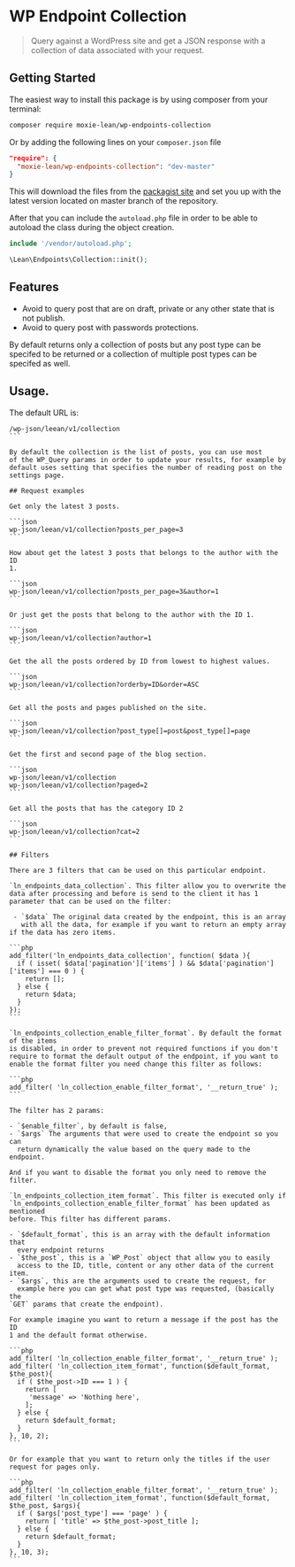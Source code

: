 # WP Endpoint Collection

> Query against a WordPress site and get a JSON response with a
> collection of data associated with your request.

## Getting Started

The easiest way to install this package is by using composer from your terminal:

```bash
composer require moxie-lean/wp-endpoints-collection
```

Or by adding the following lines on your `composer.json` file

```json
"require": {
  "moxie-lean/wp-endpoints-collection": "dev-master"
}
```

This will download the files from the [packagist site](https://packagist.org/packages/moxie-lean/wp-endpoints-collection)
and set you up with the latest version located on master branch of the repository.

After that you can include the `autoload.php` file in order to
be able to autoload the class during the object creation.

```php
include '/vendor/autoload.php';

\Lean\Endpoints\Collection::init();
```

## Features

- Avoid to query post that are on draft, private or any other
  state that is not publish.
- Avoid to query post with passwords protections.

By default returns only a collection of posts but any post type can be
specifed to be returned or a collection of multiple post types can be
specifed as well.

## Usage.

The default URL is:

````
/wp-json/leean/v1/collection
```

By default the collection is the list of posts, you can use most
of the WP_Query params in order to update your results, for example by
default uses setting that specifies the number of reading post on the
settings page.

## Request examples

Get only the latest 3 posts.

```json
wp-json/leean/v1/collection?posts_per_page=3
```

How about get the latest 3 posts that belongs to the author with the ID
1.

```json
wp-json/leean/v1/collection?posts_per_page=3&author=1
```

Or just get the posts that belong to the author with the ID 1.

```json
wp-json/leean/v1/collection?author=1
```

Get the all the posts ordered by ID from lowest to highest values.

```json
wp-json/leean/v1/collection?orderby=ID&order=ASC
```

Get all the posts and pages published on the site.

```json
wp-json/leean/v1/collection?post_type[]=post&post_type[]=page
```

Get the first and second page of the blog section.

```json
wp-json/leean/v1/collection
wp-json/leean/v1/collection?paged=2
```

Get all the posts that has the category ID 2

```json
wp-json/leean/v1/collection?cat=2
```

## Filters

There are 3 filters that can be used on this particular endpoint.

`ln_endpoints_data_collection`. This filter allow you to overwrite the
data after processing and before is send to the client it has 1
parameter that can be used on the filter: 

 - `$data` The original data created by the endpoint, this is an array
   with all the data, for example if you want to return an empty array
if the data has zero items.

```php
add_filter('ln_endpoints_data_collection', function( $data ){
  if ( isset( $data['pagination']['items'] ) && $data['pagination']['items'] === 0 ) {
    return [];
  } else {
    return $data;
  }
});
```

`ln_endpoints_collection_enable_filter_format`. By default the format of the items
is disabled, in order to prevent not required functions if you don't
require to format the default output of the endpoint, if you want to
enable the format filter you need change this filter as follows:

```php
add_filter( 'ln_collection_enable_filter_format', '__return_true' );
```

The filter has 2 params: 

- `$enable_filter`, by default is false,
- `$args` The arguments that were used to create the endpoint so you can
  return dynamically the value based on the query made to the endpoint.

And if you want to disable the format you only need to remove the
filter.

`ln_endpoints_collection_item_format`. This filter is executed only if
`ln_endpoints_collection_enable_filter_format` has been updated as mentioned
before. This filter has different params.

- `$default_format`, this is an array with the default information that
  every endpoint returns
- `$the_post`, this is a `WP_Post` object that allow you to easily
  access to the ID, title, content or any other data of the current
item.
- `$args`, this are the arguments used to create the request, for
  example here you can get what post type was requested, (basically the
`GET` params that create the endpoint).

For example imagine you want to return a message if the post has the ID
1 and the default format otherwise.

```php
add_filter( 'ln_collection_enable_filter_format', '__return_true' );
add_filter( 'ln_collection_item_format', function($default_format, $the_post){
  if ( $the_post->ID === 1 ) {
    return [
     'message' => 'Nothing here',
    ];
  } else {
    return $default_format;
  }
}, 10, 2);
```

Or for example that you want to return only the titles if the user
request for pages only.

```php
add_filter( 'ln_collection_enable_filter_format', '__return_true' );
add_filter( 'ln_collection_item_format', function($default_format, $the_post, $args){
  if ( $args['post_type'] === 'page' ) {
    return [ 'title' => $the_post->post_title ];
  } else {
    return $default_format;
  }
}, 10, 3);
```
